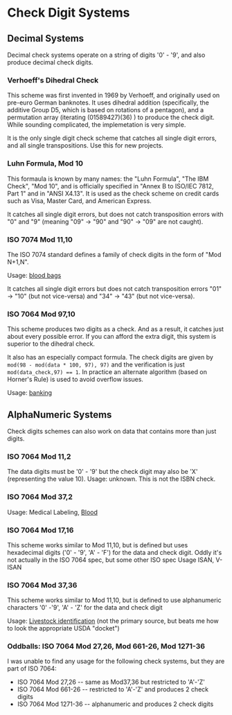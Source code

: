 # Check Digit Systems #

## Decimal Systems ##

Decimal check systems operate on a string of digits '0' - '9', and also produce decimal check digits.

### Verhoeff's Dihedral Check ###
This scheme was first invented in 1969 by Verhoeff, and originally used on pre-euro German banknotes. It uses dihedral addition (specifically, the additive Group D5, which is based on rotations of a pentagon), and a permutation array (iterating (01589427)(36) ) to produce the check digit. While sounding complicated, the implemetation is very simple.

It is the only single digit check scheme that catches all single digit errors, and all single transpositions. Use this for new projects.

### Luhn Formula, Mod 10 ###

This formaula is known by many names: the "Luhn Formula", "The IBM Check", "Mod 10", and is officially specified in "Annex B to ISO/IEC 7812, Part 1" and in "ANSI X4.13". It is used as the check scheme on credit cards such as Visa, Master Card, and American Express.

It catches all single digit errors, but does not catch transposition errors with "0" and "9" (meaning "09" → "90" and "90" → "09" are not caught).

### ISO 7074 Mod 11,10 ###

The ISO 7074 standard defines a family of check digits in the form of "Mod N+1,N".

Usage: [blood bags](http://www.eurocode.org/guides/checkdig/english/index.html)

It catches all single digit errors but does not catch transposition errors "01" → "10" (but not vice-versa) and "34" → "43" (but not vice-versa).

### ISO 7064 Mod 97,10 ###

This scheme produces two digits as a check. And as a result, it catches just about every possible error. If you can afford the extra digit, this system is superior to the dihedral check.

It also has an especially compact formula. The check digits are given by `mod(98 - mod(data * 100, 97), 97)` and the verification is just `mod(data_check,97) == 1`. In practice an alternate algorithm (based on Horner's Rule) is used to avoid overflow issues.

Usage: [banking](http://a9.com/?q=banking+check+digit+mod+97+10)

## AlphaNumeric Systems ##

Check digits schemes can also work on data that contains more than just digits.


### ISO 7064 Mod 11,2 ###

The data digits must be '0' - '9' but the check digit may also be 'X' (representing the value 10). Usage: unknown. This is not the ISBN check.

### ISO 7064 Mod 37,2 ###
Usage: Medical Labeling, [Blood](https://www.the-stationery-office.co.uk/nbs/rdbk2001/blood62.htm)

### ISO 7064 Mod 17,16 ###

This scheme works similar to Mod 11,10, but is defined but uses hexadecimal digits ('0' - '9', 'A' - 'F') for the data and check digit. Oddly it's not actually in the ISO 7064 spec, but some other ISO spec
Usage ISAN, V-ISAN

### ISO 7064 Mod 37,36 ###

This scheme works similar to Mod 11,10, but is defined to use alphanumeric characters '0' -'9', 'A' - 'Z' for the data and check digit

Usage: [Livestock identification](http://www.beefusa.org/NEWSLivestockIdentificationUseofAlternativeNumberingSystems10381.aspx) (not the primary source, but beats me how to look the appropriate USDA "docket")


### Oddballs: ISO 7064 Mod 27,26, Mod 661-26, Mod 1271-36 ###

I was unable to find any usage for the following check systems, but they are part of ISO 7064:

  * ISO 7064 Mod 27,26 -- same as Mod37,36 but restricted to 'A'-'Z'
  * ISO 7064 Mod 661-26 -- restricted to 'A'-'Z' and produces 2 check digits
  * ISO 7064 Mod 1271-36 -- alphanumeric and produces 2 check digits